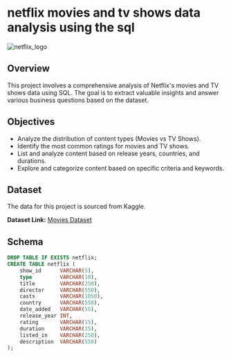 # netflix movies and tv shows data analysis using the sql 
![netflix_logo](https://images.ctfassets.net/y2ske730sjqp/1aONibCke6niZhgPxuiilC/2c401b05a07288746ddf3bd3943fbc76/BrandAssets_Logos_01-Wordmark.jpg?w=940)



## Overview
This project involves a comprehensive analysis of Netflix's movies and TV shows data using SQL. The goal is to extract valuable insights and answer various business questions based on the dataset.

## Objectives
- Analyze the distribution of content types (Movies vs TV Shows).
- Identify the most common ratings for movies and TV shows.
- List and analyze content based on release years, countries, and durations.
- Explore and categorize content based on specific criteria and keywords.

## Dataset
The data for this project is sourced from Kaggle.

**Dataset Link:** [Movies Dataset](https://www.kaggle.com/)

## Schema
```sql
DROP TABLE IF EXISTS netflix;
CREATE TABLE netflix (
    show_id      VARCHAR(5),
    type         VARCHAR(10),
    title        VARCHAR(250),
    director     VARCHAR(550),
    casts        VARCHAR(1050),
    country      VARCHAR(550),
    date_added   VARCHAR(55),
    release_year INT,
    rating       VARCHAR(15),
    duration     VARCHAR(15),
    listed_in    VARCHAR(250),
    description  VARCHAR(550)
);
